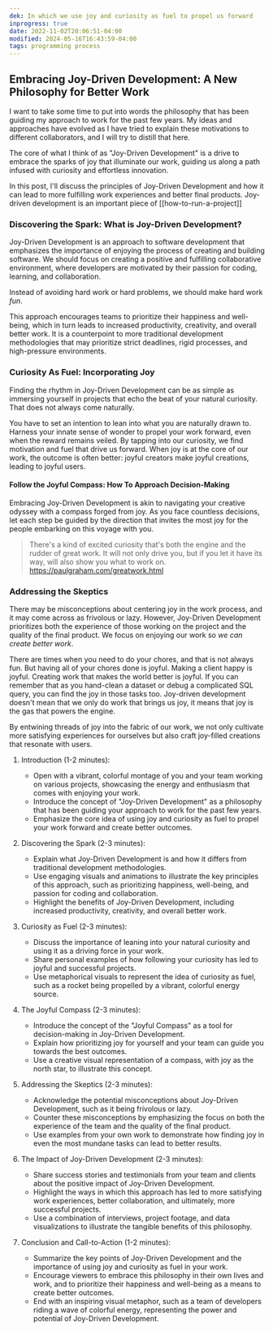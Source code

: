 ```yaml
---
dek: In which we use joy and curiosity as fuel to propel us forward
inprogress: true
date: 2022-11-02T20:06:51-04:00
modified: 2024-05-16T16:43:59-04:00
tags: programming process
---
```


## Embracing Joy-Driven Development: A New Philosophy for Better Work

I want to take some time to put into words the philosophy that has been guiding my approach to work for the past few years. My ideas and approaches have evolved as I have tried to explain these motivations to different collaborators, and I will try to distill that here.

The core of what I think of as "Joy-Driven Development" is a drive to embrace the sparks of joy that illuminate our work, guiding us along a path infused with curiosity and effortless innovation.

In this post, I'll discuss the principles of Joy-Driven Development and how it can lead to more fulfilling work experiences and better final products. Joy-driven development is an important piece of [[how-to-run-a-project]]

### Discovering the Spark: What is Joy-Driven Development?

Joy-Driven Development is an approach to software development that emphasizes the importance of enjoying the process of creating and building software. We should focus on creating a positive and fulfilling collaborative environment, where developers are motivated by their passion for coding, learning, and collaboration.

Instead of avoiding hard work or hard problems, we should make hard work *fun*.

This approach encourages teams to prioritize their happiness and well-being, which in turn leads to increased productivity, creativity, and overall better work. It is a counterpoint to more traditional development methodologies that may prioritize strict deadlines, rigid processes, and high-pressure environments.

### Curiosity As Fuel: Incorporating Joy

Finding the rhythm in Joy-Driven Development can be as simple as immersing yourself in projects that echo the beat of your natural curiosity. That does not always come naturally.

You have to set an intention to lean into what you are naturally drawn to. Harness your innate sense of wonder to propel your work forward, even when the reward remains veiled. By tapping into our curiosity, we find motivation and fuel that drive us forward. When joy is at the core of our work, the outcome is often better: joyful creators make joyful creations, leading to joyful users.

#### Follow the Joyful Compass: How To Approach Decision-Making

Embracing Joy-Driven Development is akin to navigating your creative odyssey with a compass forged from joy. As you face countless decisions, let each step be guided by the direction that invites the most joy for the people embarking on this voyage with you.

>There's a kind of excited curiosity that's both the engine and the rudder of great work. It will not only drive you, but if you let it have its way, will also show you what to work on.
><https://paulgraham.com/greatwork.html>

### Addressing the Skeptics

There may be misconceptions about centering joy in the work process, and it may come across as frivolous or lazy. However, Joy-Driven Development prioritizes both the experience of those working on the project and the quality of the final product. We focus on enjoying our work so *we can create better work*.

There are times when you need to do your chores, and that is not always fun. But having all of your chores done is joyful. Making a client happy is joyful. Creating work that makes the world better is joyful. If you can remember that as you hand-clean a dataset or debug a complicated SQL query, you can find the joy in those tasks too. Joy-driven development doesn't mean that we only do work that brings us joy, it means that joy is the gas that powers the engine.

By entwining threads of joy into the fabric of our work, we not only cultivate more satisfying experiences for ourselves but also craft joy-filled creations that resonate with users.

1. Introduction (1-2 minutes):
   - Open with a vibrant, colorful montage of you and your team working on various projects, showcasing the energy and enthusiasm that comes with enjoying your work.
   - Introduce the concept of "Joy-Driven Development" as a philosophy that has been guiding your approach to work for the past few years.
   - Emphasize the core idea of using joy and curiosity as fuel to propel your work forward and create better outcomes.

2. Discovering the Spark (2-3 minutes):
   - Explain what Joy-Driven Development is and how it differs from traditional development methodologies.
   - Use engaging visuals and animations to illustrate the key principles of this approach, such as prioritizing happiness, well-being, and passion for coding and collaboration.
   - Highlight the benefits of Joy-Driven Development, including increased productivity, creativity, and overall better work.

3. Curiosity as Fuel (2-3 minutes):
   - Discuss the importance of leaning into your natural curiosity and using it as a driving force in your work.
   - Share personal examples of how following your curiosity has led to joyful and successful projects.
   - Use metaphorical visuals to represent the idea of curiosity as fuel, such as a rocket being propelled by a vibrant, colorful energy source.

4. The Joyful Compass (2-3 minutes):
   - Introduce the concept of the "Joyful Compass" as a tool for decision-making in Joy-Driven Development.
   - Explain how prioritizing joy for yourself and your team can guide you towards the best outcomes.
   - Use a creative visual representation of a compass, with joy as the north star, to illustrate this concept.

5. Addressing the Skeptics (2-3 minutes):
   - Acknowledge the potential misconceptions about Joy-Driven Development, such as it being frivolous or lazy.
   - Counter these misconceptions by emphasizing the focus on both the experience of the team and the quality of the final product.
   - Use examples from your own work to demonstrate how finding joy in even the most mundane tasks can lead to better results.

6. The Impact of Joy-Driven Development (2-3 minutes):
   - Share success stories and testimonials from your team and clients about the positive impact of Joy-Driven Development.
   - Highlight the ways in which this approach has led to more satisfying work experiences, better collaboration, and ultimately, more successful projects.
   - Use a combination of interviews, project footage, and data visualizations to illustrate the tangible benefits of this philosophy.

7. Conclusion and Call-to-Action (1-2 minutes):
   - Summarize the key points of Joy-Driven Development and the importance of using joy and curiosity as fuel in your work.
   - Encourage viewers to embrace this philosophy in their own lives and work, and to prioritize their happiness and well-being as a means to create better outcomes.
   - End with an inspiring visual metaphor, such as a team of developers riding a wave of colorful energy, representing the power and potential of Joy-Driven Development.
